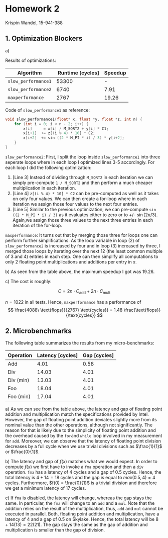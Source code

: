 
# Homework 2

Krispin Wandel, 15-941-388

## 1. Optimization Blockers

a)

Results of optimizations:

| Algorithm | Runtime [cycles] | Speedup |
|-|-|-
| ```slow_performance1``` | 53300 | - 
| ```slow_performance2``` | 6740 | 7.91
| ```maxperformance``` | 2767 | 19.26

Code of ```slow_performance1``` as reference:

```c++ {.line-numbers}
void slow_performance1(float* x, float *y, float *z, int n) {
    for (int i = 0; i < n - 2; i++) {
        x[i]     = x[i] / M_SQRT2 + y[i] * C1;
        x[i+1]  += z[(i % 4) * 10] * C2;
        x[i+2]  += sin ((2 * M_PI * i) / 3) * y[i+2];
    }
}
```

```slow_performance2```:
First, I split the loop inside ```slow_performance1``` into three seperate loops where in each loop I optimized lines 3-5 accordingly. For each loop I did the following optimization: 
1) [Line 3] Instead of dividing through ```M_SQRT2``` in each iteration we can simply pre-compute ```1 / M_SQRT2``` and then perform a much cheaper multiplication in each iteration.
2) [Line 4] ```z[(i % 4) * 10] * C2``` can be pre-computed as well as it takes on only four values. We can then create a for-loop where in each iteration we assign those four values to the next four entries.
3) [Line 5] Similar to the previous optimization, we can pre-compute ```sin ((2 * M_PI * i) / 3)``` as it evaluates either to zero or to +/- $\sin(2 \pi / 3)$. Again,we assign those three values to the next three entries in each iteration of the for-loop.

```maxperformance```:
It turns out that by merging those three for loops one can perform further simplifications. As the loop variable in loop (2) of ```slow_performance2``` is increased by four and in loop (3) increased by three, I merged those loops by iterating over the next 12 (the least common multiple of 3 and 4) entries in each step. One can then simplify all computations to only 2 floating point multiplications and additions per entry in $x$.

b) As seen from the table above, the maximum speedup I got was 19.26.

c) The cost is roughly:

$$
C = 2n \cdot C_\text{add} + 2n \cdot C_\text{mult}
$$

$n=1022$ in all tests. Hence, ```maxperformance``` has a performance of 
$$
\frac{4088\ \text{flops}}{2767\ \text{cycles}} = 1.48 \frac{\text{flops}}{\text{cycles}}
$$


## 2. Microbenchmarks

The following table summarizes the results from my micro-benchmarks:

| Operation | Latency [cycles] | Gap [cycles] |
| - | - | -
| Add | 4.01 | 0.58
| Div | 14.03 | 4.01
| Div (min) | 13.03 | 4.01
| Foo | 18.04 | 4.01
| Foo (min) | 17.04 | 4.01

a) As we can see from the table above, the latency and gap of floating point addition and multiplication match the specifications provided by Intel. However, the gap of floating point addition deviates slightly more from its nominal value than the other operations, although not significantly. The reason for that is likely due to the simplicity of floating point addition and the overhead caused by the ```for```and ```while``` loop involved in my measurement for ```add```. Moreover, we can observe that the latency of floating point division decreases by a full cycle when we use trivial divisions such as $\frac{1}{1}$ or $\frac{0}{1}$.

b) The latency and gap of $f(x)$ matches what we would expect. In order to compute $f(x)$ we first have to invoke a ```fma``` operation and then a ```div``` operation. ```fma``` has a latency of 4 cycles and a gap of 0.5 cycles. Hence, the total latency is $4+14=18$ cycles and the gap is equal to $max(0.5,4) = 4$ cycles. Furthermore, $f(0) = \frac{0}{1}$ is a trivial division and therefore we get a minimum latency of 17 cycles.

c) If ```fma``` is disabled, the latency will change, whereas the gap stays the same. In particular, the ```fma``` will change to an ```add``` and a ```mul```. Note that the addition relies on the result of the multiplication, thus, ```add``` and ```mul``` cannot be executed in parallel. Both, floating point addition and multiplication, have a latency of 4 and a gap of 0.5 on Skylake. Hence, the total latency will be $8+14(13)=22(21)$. The gap stays the same as the gap of addition and multiplication is smaller than the gap of division.